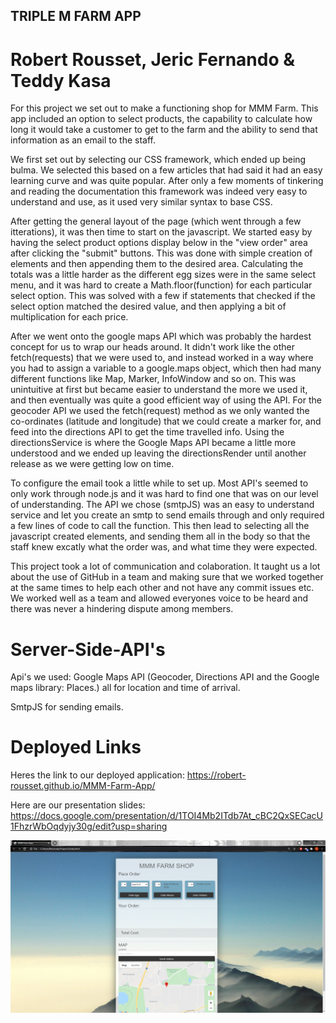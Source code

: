 ## TRIPLE M FARM APP

# Robert Rousset, Jeric Fernando & Teddy Kasa 

For this project we set out to make a functioning shop for MMM Farm. This app included an option to select products, the capability to calculate how long it would take a customer to get to the farm and the ability to send that information as an email to the staff. 

We first set out by selecting our CSS framework, which ended up being bulma. We selected this based on a few articles that had said it had an easy learning curve and was quite popular. After only a few moments of tinkering and reading the documentation this framework was indeed very easy to understand and use, as it used very similar syntax to base CSS. 

After getting the general layout of the page (which went through a few itterations), it was then time to start on the javascript. We started easy by having the select product options display below in the "view order" area after clicking the "submit" buttons. This was done with simple creation of elements and then appending them to the desired area. Calculating the totals was a little harder as the different egg sizes were in the same select menu, and it was hard to create a Math.floor(function) for each particular select option. This was solved with a few if statements that checked if the select option matched the desired value, and then applying a bit of multiplication for each price. 

After we went onto the google maps API which was probably the hardest concept for us to wrap our heads around. It didn't work like the other fetch(requests) that we were used to, and instead worked in a way where you had to assign a variable to a google.maps object, which then had many different functions like Map, Marker, InfoWindow and so on. This was unintuitive at first but became easier to understand the more we used it, and then eventually was quite a good efficient way of using the API. For the geocoder API we used the fetch(request) method as we only wanted the co-ordinates (latitude and longitude) that we could create a marker for, and feed into the directions API to get the time travelled info. Using the directionsService is where the Google Maps API became a little more understood and we ended up leaving the directionsRender until another release as we were getting low on time. 

To configure the email took a little while to set up. Most API's seemed to only work through node.js and it was hard to find one that was on our level of understanding. The API we chose (smtpJS) was an easy to understand service and let you create an smtp to send emails through and only required a few lines of code to call the function. This then lead to selecting all the javascript created elements, and sending them all in the body so that the staff knew excatly what the order was, and what time they were expected.

This project took a lot of communication and colaboration. It taught us a lot about the use of GitHub in a team and making sure that we worked together at the same times to help each other and not have any commit issues etc. We worked well as a team and allowed everyones voice to be heard and there was never a hindering dispute among members. 

# Server-Side-API's

Api's we used:  Google Maps API (Geocoder, Directions API and the Google maps library: Places.) all for location and time of arrival.

SmtpJS for sending emails.

# Deployed Links

Heres the link to our deployed application: https://robert-rousset.github.io/MMM-Farm-App/

Here are our presentation slides: https://docs.google.com/presentation/d/1TOI4Mb2ITdb7At_cBC2QxSECacU1FhzrWbOqdyjy30g/edit?usp=sharing

![Sreenshot](./Images/Screenshot.png)
